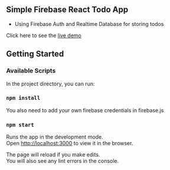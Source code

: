 ## Simple Firebase React Todo App
- Using Firebase Auth and Realtime Database for storing todos

Click here to see the [live demo](https://firebasetodoapp.netlify.app) 

Getting Started
---------------

### Available Scripts

In the project directory, you can run:

### `npm install`

You also need to add your own firebase credentials in firebase.js

### `npm start`

Runs the app in the development mode.<br />
Open [http://localhost:3000](http://localhost:3000) to view it in the browser.

The page will reload if you make edits.<br />
You will also see any lint errors in the console.
